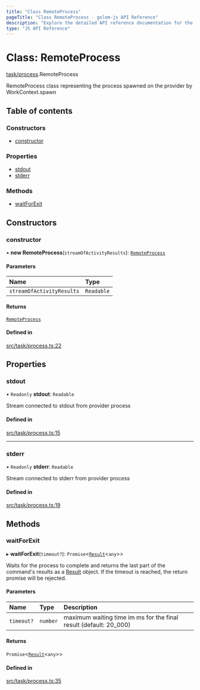 ```yaml
---
title: "Class RemoteProcess"
pageTitle: "Class RemoteProcess - golem-js API Reference"
description: "Explore the detailed API reference documentation for the Class RemoteProcess within the golem-js SDK for the Golem Network."
type: "JS API Reference"
---
```

# Class: RemoteProcess

[task/process](../modules/task_process).RemoteProcess

RemoteProcess class representing the process spawned on the provider by WorkContext.spawn

## Table of contents

### Constructors

- [constructor](task_process.RemoteProcess#constructor)

### Properties

- [stdout](task_process.RemoteProcess#stdout)
- [stderr](task_process.RemoteProcess#stderr)

### Methods

- [waitForExit](task_process.RemoteProcess#waitforexit)

## Constructors

### constructor

• **new RemoteProcess**(`streamOfActivityResults`): [`RemoteProcess`](task_process.RemoteProcess)

#### Parameters

| Name | Type |
| :------ | :------ |
| `streamOfActivityResults` | `Readable` |

#### Returns

[`RemoteProcess`](task_process.RemoteProcess)

#### Defined in

[src/task/process.ts:22](https://github.com/golemfactory/golem-js/blob/e7b6d14/src/task/process.ts#L22)

## Properties

### stdout

• `Readonly` **stdout**: `Readable`

Stream connected to stdout from provider process

#### Defined in

[src/task/process.ts:15](https://github.com/golemfactory/golem-js/blob/e7b6d14/src/task/process.ts#L15)

___

### stderr

• `Readonly` **stderr**: `Readable`

Stream connected to stderr from provider process

#### Defined in

[src/task/process.ts:19](https://github.com/golemfactory/golem-js/blob/e7b6d14/src/task/process.ts#L19)

## Methods

### waitForExit

▸ **waitForExit**(`timeout?`): `Promise`\<[`Result`](activity_results.Result)\<`any`\>\>

Waits for the process to complete and returns the last part of the command's results as a [Result](activity_results.Result) object.
If the timeout is reached, the return promise will be rejected.

#### Parameters

| Name | Type | Description |
| :------ | :------ | :------ |
| `timeout?` | `number` | maximum waiting time im ms for the final result (default: 20_000) |

#### Returns

`Promise`\<[`Result`](activity_results.Result)\<`any`\>\>

#### Defined in

[src/task/process.ts:35](https://github.com/golemfactory/golem-js/blob/e7b6d14/src/task/process.ts#L35)
